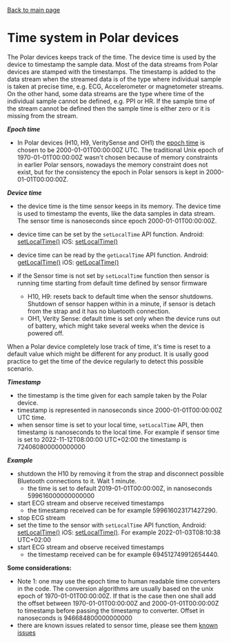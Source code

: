 [Back to main page](../README.md)

# Time system in Polar devices

The Polar devices keeps track of the time. The device time is used by the device to timestamp the sample data. Most of the data streams from Polar devices are stamped with the timestamps. The timestamp is added to the data stream when the streamed data is of the type where individual sample is taken at precise time, e.g. ECG, Accelerometer or magnetometer streams. On the other hand, some data streams are the type where time of the individual sample cannot be defined, e.g. PPI or HR. If the sample time of the stream cannot be defined then the sample time is either zero or it is missing from the stream.    

***Epoch time***
- In Polar devices (H10, H9, VeritySense and OH1) the [epoch time](https://en.wikipedia.org/wiki/Epoch_(computing)) is chosen to be 2000-01-01T00:00:00Z UTC. The traditional Unix epoch of 1970-01-01T00:00:00Z wasn't chosen because of memory constraints in earlier Polar sensors, nowadays the memory constraint does not exist, but for the consistency the epoch in Polar sensors is kept in 2000-01-01T00:00:00Z.

***Device time***
- the device time is the time sensor keeps in its memory. The device time is used to timestamp the events, like the data samples in data stream. The sensor time is nanoseconds since epoch 2000-01-01T00:00:00Z.
- device time can be set by the `setLocalTime` API function. Android: [setLocalTime()](https://github.com/polarofficial/polar-ble-sdk/blob/f7cbb003e467a5ccac0a62444b5ee7a97021872f/sources/Android/android-communications/library/src/sdk/java/com/polar/sdk/api/PolarBleApi.kt#L145) iOS: [setLocalTime()](https://github.com/polarofficial/polar-ble-sdk/blob/f7cbb003e467a5ccac0a62444b5ee7a97021872f/sources/iOS/ios-communications/Sources/PolarBleSdk/sdk/api/PolarBleApi.swift#L200)
- device time can be read by the `getLocalTime` API function. Android: [getLocalTime()](https://github.com/polarofficial/polar-ble-sdk/blob/f7cbb003e467a5ccac0a62444b5ee7a97021872f/sources/Android/android-communications/library/src/sdk/java/com/polar/sdk/api/PolarBleApi.kt#L156) iOS: [getLocalTime()](https://github.com/polarofficial/polar-ble-sdk/blob/f7cbb003e467a5ccac0a62444b5ee7a97021872f/sources/iOS/ios-communications/Sources/PolarBleSdk/sdk/api/PolarBleApi.swift#L211)

- if the Sensor time is not set by `setLocalTime` function then sensor is running time starting from default time defined by sensor firmware
    - H10, H9: resets back to default time when the sensor shutdowns. Shutdown of sensor happen within in a minute, if sensor is detach from the strap and it has no bluetooth connection. 
    - OH1, Verity Sense: default time is set only when the device runs out of battery, which might take several weeks when the device is powered off.

When a Polar device completely lose track of time, it's time is reset to a default value which might be different for any product. It is usally good practice to get the time of the device regularly to detect this possible scenario. 

***Timestamp*** 
- the timestamp is the time given for each sample taken by the Polar device. 
- timestamp is represented in nanoseconds since 2000-01-01T00:00:00Z UTC time.
- when sensor time is set to your local time, `setLocalTime` API, then timestamp is nanoseconds to the local time. For example if sensor time is set to 2022-11-12T08:00:00 UTC+02:00 the timestamp is 724060800000000000

***Example***
- shutdown the H10 by removing it from the strap and disconnect possible Bluetooth connections to it. Wait 1 minute. 
    -  the time is set to default 2019-01-01T00:00:00Z, in nanoseconds 599616000000000000
- start ECG stream and observe received timestamps
    -  the timestamp received can be for example 599616023171427290. 
- stop ECG stream
- set the time to the sensor with `setLocalTime` API function, Android: [setLocalTime()](https://github.com/polarofficial/polar-ble-sdk/blob/f9a3912d6e6440cca13fcfbb55d6324e480d4e47/sources/Android/android-communications/library/src/sdk/java/com/polar/sdk/api/PolarBleApi.java#L202) iOS: [setLocalTime()](https://github.com/polarofficial/polar-ble-sdk/blob/a51c5c760d06ccf623a853a3a4150332bf69a7e0/sources/iOS/ios-communications/iOSCommunications/sdk/api/PolarBleApi.swift#L182). For example 2022-01-03T08:10:38 UTC+02:00
- start ECG stream and observe received timestamps
    -   the timestamp received can be for example 694512749912654440.
    
**Some considerations:**
- Note 1: one may use the epoch time to human readable time converters in the code. The conversion algorithms are usually based on the unix epoch of 1970-01-01T00:00:00Z. If that is the case then one shall add the offset between 1970-01-01T00:00:00Z and 2000-01-01T00:00:00Z to timestamp before passing the timestamp to converter. Offset in nanoseconds is 946684800000000000 
- there are known issues related to sensor time, please see them [known issues](https://github.com/polarofficial/polar-ble-sdk/blob/master/technical_documentation/KnownIssues.md) 
